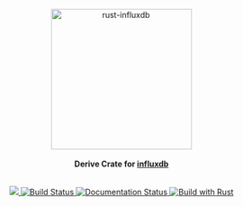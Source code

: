 <div align="center">
    <br/>
    <img
        alt="rust-influxdb"
        src="https://i.imgur.com/4k7l8XJ.png"
        width=250px />
    <br/>
    <br/>
    <strong>Derive Crate for <a href="https://crates.io/crates/influxdb">influxdb</a></strong>
</div>
<br/>
<p align="center">
    <a href="https://crates.io/crates/influxdb_derive">
        <img src="https://img.shields.io/crates/v/influxdb_derive.svg"/>
    </a>
    <a href="https://github.com/influxdb-rs/influxdb-rust/actions/workflows/rust.yml">
        <img src="https://github.com/influxdb-rs/influxdb-rust/actions/workflows/rust.yml/badge.svg" alt='Build Status' />
    </a>
    <a href="https://docs.rs/influxdb_derive">
        <img src="https://docs.rs/influxdb_derive/badge.svg" alt='Documentation Status' />
    </a>
    <a href="https://www.rust-lang.org/en-US/">
        <img src="https://img.shields.io/badge/Made%20with-Rust-orange.svg" alt='Build with Rust' />
    </a>
</p>
